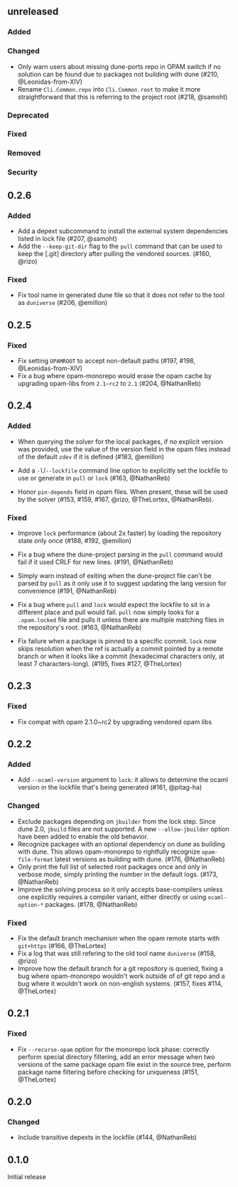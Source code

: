 ## unreleased

### Added

### Changed

- Only warn users about missing dune-ports repo in OPAM switch if no solution
  can be found due to packages not building with dune (#210, @Leonidas-from-XIV)
- Rename `Cli.Common.repo` into `Cli.Common.root` to make it more
  straightforward  that this is referring to the project root (#218, @samoht)

### Deprecated

### Fixed

### Removed

### Security

## 0.2.6

### Added

- Add a depext subcommand to install the external system dependencies listed
  in lock file (#207, @samoht)
- Add the `--keep-git-dir` flag to the `pull` command that can be used to keep
  the [.git] directory after pulling the vendored sources. (#160, @rizo)

### Fixed

- Fix tool name in generated dune file so that it does not refer to the tool as
  `duniverse` (#206, @emillon)

## 0.2.5

### Fixed

- Fix setting `OPAMROOT` to accept non-default paths (#197, #198,
  @Leonidas-from-XIV)
- Fix a bug where opam-monorepo would erase the opam cache by upgrading
  opam-libs from `2.1~rc2` to `2.1` (#204, @NathanReb)

## 0.2.4

### Added

- When querying the solver for the local packages, if no explicit version was
  provided, use the value of the version field in the opam files instead of the
  default `zdev` if it is defined (#183, @emillon)

- Add a `-l`/`--lockfile` command line option to explicitly set the lockfile
  to use or generate in `pull` or `lock` (#163, @NathanReb)

- Honor `pin-depends` field in opam files. When present, these will be used by
  the solver (#153, #159, #167, @rizo, @TheLortex, @NathanReb).

### Fixed

- Improve `lock` performance (about 2x faster) by loading the repository state
  only once (#188, #192, @emillon)

- Fix a bug where the dune-project parsing in the `pull` command would fail
  if it used CRLF for new lines. (#191, @NathanReb)

- Simply warn instead of exiting when the dune-project file can't be parsed
  by `pull` as it only use it to suggest updating the lang version for
  convenience (#191, @NathanReb)

- Fix a bug where `pull` and `lock` would expect the lockfile to sit in a
  different place and pull would fail. `pull` now simply looks for a
  `.opam.locked` file and pulls it unless there are multiple matching files in
  the repository's root. (#163, @NathanReb)

- Fix failure when a package is pinned to a specific commit. `lock` now skips
  resolution when the ref is actually a commit pointed by a remote branch or
  when it looks like a commit (hexadecimal characters only, at least 7
  characters-long). (#195, fixes #127, @TheLortex)

## 0.2.3

### Fixed

- Fix compat with opam 2.1.0~rc2 by upgrading vendored opam libs

## 0.2.2

### Added

- Add `--ocaml-version` argument to `lock`: it allows to determine the ocaml version in the
  lockfile that's being generated (#161, @pitag-ha)

### Changed

- Exclude packages depending on `jbuilder` from the lock step. Since dune 2.0, `jbuild` files are
  not supported. A new `--allow-jbuilder` option have been added to enable the old behavior.
- Recognize packages with an optional dependency on dune as building with dune. This allows
  opam-monorepo to rightfully recognize `opam-file-format` latest versions as building with
  dune. (#176, @NathanReb)
- Only print the full list of selected root packages once and only in verbose mode, simply printing
  the number in the default logs. (#173, @NathanReb)
- Improve the solving process so it only accepts base-compilers unless one explicitly requires
  a compiler variant, either directly or using `ocaml-option-*` packages. (#178, @NathanReb)

### Fixed

- Fix the default branch mechanism when the opam remote starts with `git+https` (#166, @TheLortex)
- Fix a log that was still refering to the old tool name `duniverse` (#158, @rizo)
- Improve how the default branch for a git repository is queried, fixing a bug
  where opam-monorepo wouldn't work outside of of git repo and a bug where it wouldn't
  work on non-english systems. (#157, fixes #114, @TheLortex)

## 0.2.1

### Fixed

- Fix `--recurse-opam` option for the monorepo lock phase: correctly perform special directory
  filtering, add an error message when two versions of the same package opam file exist in the
  source tree, perform package name filtering before checking for uniqueness (#151, @TheLortex)

## 0.2.0

### Changed

- Include transitive depexts in the lockfile (#144, @NathanReb)

## 0.1.0

Initial release
